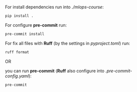 
For install dependencies run into *./mlops-course*:
```sh
pip install .
```

For configure **pre-commit** run:
```sh
pre-commit install
```

For fix all files with **Ruff** (by the settings in *pyproject.toml*) run:
```sh
ruff format
```
OR

you can run **pre-commit** (**Ruff** also configure into *.pre-commit-config.yaml*):
```sh
pre-commit
```
